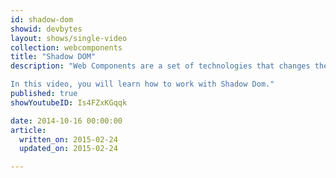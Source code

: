 ```yaml
---
id: shadow-dom
showid: devbytes
layout: shows/single-video
collection: webcomponents
title: "Shadow DOM"
description: "Web Components are a set of technologies that changes the way you develop web apps entirely. By making components scoped and reusable in standardized way, your web development will step up to the next level.

In this video, you will learn how to work with Shadow Dom."
published: true
showYoutubeID: Is4FZxKGqqk

date: 2014-10-16 00:00:00
article:
  written_on: 2015-02-24
  updated_on: 2015-02-24

---
```

